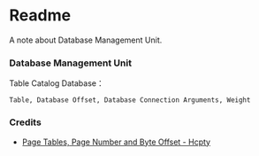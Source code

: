 # Readme
A note about Database Management Unit.

### Database Management Unit

Table Catalog Database：

```
Table, Database Offset, Database Connection Arguments, Weight
```

### Credits
- [Page Tables, Page Number and Byte Offset - Hcpty](https://github.com/Hcpty/page-tables-page-number-and-byte-offset)
